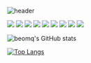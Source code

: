 ![header](https://capsule-render.vercel.app/api?type=wave&color=ffffff&height=300&section=header&text=Beomseok%20Lee&fontSize=100)

<img src="https://img.shields.io/badge/HTML-white?style=flat-square&logo=HTML5&logoColor=E34F26"/></a>
<img src="https://img.shields.io/badge/React-white?style=flat-square&logo=React&logoColor=61DAFB"/></a>
<img src="https://img.shields.io/badge/JavaScript-white?style=flat-square&logo=Javascript&logoColor=F7DF1E"/></a>
<img src="https://img.shields.io/badge/TypeScript-white?style=flat-square&logo=TypeScript&logoColor=3178C6"/></a>
<img src="https://img.shields.io/badge/Css-white?style=flat-square&logo=css3&logoColor=1572B6"/></a>
<img src="https://img.shields.io/badge/Sass-white?style=flat-square&logo=sass&logoColor=CC6699"/></a>
<img src="https://img.shields.io/badge/styled%20components-white?style=flat-square&logo=styled-components&logoColor=DB7093"/></a>
<img src="https://img.shields.io/badge/notion-white?style=flat-square&logo=notion&logoColor=black"/></a>
<img src="https://img.shields.io/badge/github-black?style=flat-square&logo=github&logoColor=white"/></a>

![beomq's GitHub stats](https://github-readme-stats.vercel.app/api?username=beomq&show_icons=true&theme=nord)

[![Top Langs](https://github-readme-stats.vercel.app/api/top-langs/?username=beomq)](https://github.com/beomq/github-readme-stats)
